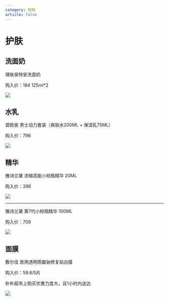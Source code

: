 ```yaml
---
category: 购物
article: false
---
```


# 护肤

## 洗面奶

理肤泉特安洗面奶

购入价：184 125ml*2

![](https://img.sherry4869.com/blog/life/shop/hf/5.png)

## 水乳

碧欧泉 男士动力套装（爽肤水200ML + 保湿乳75ML）

购入价：796

![](https://img.sherry4869.com/blog/life/shop/hf/1.png)

## 精华

雅诗兰黛 浓缩高能小棕瓶精华 20ML

购入价：396

![](https://img.sherry4869.com/blog/life/shop/hf/3.png)

---

雅诗兰黛 第7代小棕瓶精华 100ML

购入价：709

![](https://img.sherry4869.com/blog/life/shop/hf/2.png)

## 面膜

敷尔佳 医用透明质酸钠修复贴白膜

购入价：59.8/5片

朴朴超市上购买优惠力度大，且1小时内送达

![](https://img.sherry4869.com/blog/life/shop/hf/4.png)